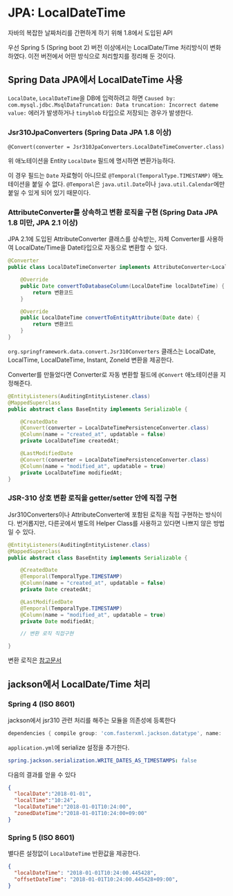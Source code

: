# JPA: LocalDateTime

자바의 복잡한 날짜처리를 간편하게 하기 위해 1.8에서 도입된 API

우선 Spring 5 (Spring boot 2) 버전 이상에서는 LocalDate/Time 처리방식이 변화하였다.
이전 버전에서 어떤 방식으로 처리할지를 정리해 둔 것이다.

## Spring Data JPA에서 LocalDateTime 사용

`LocalDate`, `LocalDateTime`을 DB에 입력하려고 하면
`Caused by: com.mysql.jdbc.MsqlDataTruncation: Data truncation: Incorrect dateme value:` 에러가 발생하거나
`tinyblob` 타입으로 저장되는 경우가 발생한다.

### Jsr310JpaConverters (Spring Data JPA 1.8 이상)

`@Convert(converter = Jsr310JpaConverters.LocalDateTimeConverter.class)`

위 애노테이션을 Entity `LocalDate` 필드에 명시하면 변환가능하다.

이 경우 필드는 `Date` 자료형이 아니므로 `@Temporal(TemporalType.TIMESTAMP)` 애노테이션을 붙일 수 없다.
`@Temporal`은 `java.util.Date`이나 `java.util.Calendar`에만 붙일 수 있게 되어 있기 때문이다.

### AttributeConverter를 상속하고 변환 로직을 구현 (Spring Data JPA 1.8 미만, JPA 2.1 이상)

JPA 2.1에 도입된 AttributeConverter 클래스를 상속받는,
자체 Converter를 사용하여 LocalDate/Time을 Date타입으로 자동으로 변환할 수 있다.

```java
@Converter
public class LocalDateTimeConverter implements AttributeConverter<LocalDateTime, Date> {

    @Override
    public Date convertToDatabaseColumn(LocalDateTime localDateTime) {
        return 변환코드
    }

    @Override
    public LocalDateTime convertToEntityAttribute(Date date) {
        return 변환코드
    }
}
```

`org.springframework.data.convert.Jsr310Converters` 클래스는 LocalDate, LocalTime, LocalDateTime, Instant, ZoneId 변환을 제공한다.

Converter를 만들었다면 Converter로 자동 변환할 필드에 `@Convert` 애노테이션을 지정해준다.

```java
@EntityListeners(AuditingEntityListener.class)
@MappedSuperclass
public abstract class BaseEntity implements Serializable {

    @CreatedDate
    @Convert(converter = LocalDateTimePersistenceConverter.class)
    @Column(name = "created_at", updatable = false)
    private LocalDateTime createdAt;

    @LastModifiedDate
    @Convert(converter = LocalDateTimePersistenceConverter.class)
    @Column(name = "modified_at", updatable = true)
    private LocalDateTime modifiedAt;
}
```

### JSR-310 상호 변환 로직을 getter/setter 안에 직접 구현

Jsr310Converters이나 AttributeConverter에 포함된 로직을 직접 구현하는 방식이다.
번거롭지만, 다른곳에서 별도의 Helper Class를 사용하고 있다면 나쁘지 않은 방법일 수 있다.

```java
@EntityListeners(AuditingEntityListener.class)
@MappedSuperclass
public abstract class BaseEntity implements Serializable {

    @CreatedDate
    @Temporal(TemporalType.TIMESTAMP)
    @Column(name = "created_at", updatable = false)
    private Date createdAt;

    @LastModifiedDate
    @Temporal(TemporalType.TIMESTAMP)
    @Column(name = "modified_at", updatable = true)
    private Date modifiedAt;

    // 변환 로직 직접구현

}
```

변환 로직은 [참고문서](/Java/LocalDateTime.md)

## jackson에서 LocalDate/Time 처리

### Spring 4 (ISO 8601)

jackson에서 jsr310 관련 처리를 해주는 모듈을 의존성에 등록한다

```groovy
dependencies { compile group: 'com.fasterxml.jackson.datatype', name: 'jackson-datatype-jsr310', version: '2.9.6' }
```

`application.yml`에 serialize 설정을 추가한다.

```yml
spring.jackson.serialization.WRITE_DATES_AS_TIMESTAMPS: false
```

다음의 결과를 얻을 수 있다

```json
{  
  "localDate":"2018-01-01",
  "localTime":"10:24",
  "localDateTime":"2018-01-01T10:24:00",
  "zonedDateTime":"2018-01-01T10:24:00+09:00"
}
```

### Spring 5 (ISO 8601)

별다른 설정없이 `LocalDateTime` 반환값을 제공한다.

```json
{
  "localDateTime": "2018-01-01T10:24:00.445428",
  "offsetDateTime": "2018-01-01T10:24:00.445428+09:00",
}
```
